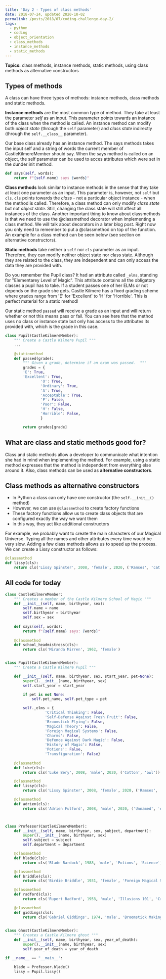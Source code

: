 ```yaml
---
title: 'Day 2 - Types of class methods'
date: 2018-07-24, updated 2020-10-02
permalink: /posts/2018/07/coding-challenge-day-2/
tags:
  - python
  - coding
  - object_orientation
  - class_methods
  - instance_methods
  - static_methods
---
```



**Topics:** class methods, instance methods, static methods, using class methods as alternative constructors

## Types of methods
A class can have three types of methods: instance methods, class methods and static methods.
   
**Instance methods** are the most common type of method. They take at least the parameter *self* as an input. This parameter points towards an instance of the class when the method is called. An instance method can modify both *object state* (through the `self` parameter) and *class state* indirectly (through the `self.__class__` parameter).

Our base class already has an instance method. The says methods takes the input self and a string of words the current member of CastleKilmereMember should say. When the says method is called on an object, the self parameter can be used to acces attributes which were set in the dunder init method.

```python
def says(self, words):
    return f"{self.name} says {words}"
```

**Class methods** look similar to instance methods in the sense that they take at least one parameter as an input. This parameter is, however, not `self` but `cls`. `cls` points towards the *class* - not a particular object instance - when the method is called. Therefore, a class method can only modify *class state* but not *object state*. Still, changing the class state will still affect all instances of the class. Another important thing to know about classmethods is that we need to use the @classmethod decorator when implementing a class method. We will talk about decorators in a later blog post. Right now you only need to remember to put a @classmethod on top of the function. An example for a class method can be seen below (see section on alternative constructors).
   
**Static methods** take neither a `self` nor `cls` parameter as an input. Therefore, they can modify neither object state nor class state. Although they are related to the class, they are independent and can only access the data they are provided with.   

Do you remember the Pupil class? It had an attribute called `_elms`, standing for "Elementarey Level of Magic". This attribute contains all the obligatory classes a pupil has to take. If a student passes one of her ELMs or not depends on the grade she gets. Castle Kilmere has a fixed grading scheme where grades range from 'E' for 'Excellent' to 'H' for 'Horrible'. This is perfect material for a static method!

Our static method `passed` will receive a grade as an input and will return whether or not this means pass or fail. You can see here that the method uses no class or instance state but only has access to the attributes its provided with, which is the grade in this case.

```python
class Pupil(CastleKilmereMember):
    """ Create a Castle Kilmere Pupil """
    ...

    @staticmethod
    def passed(grade):
        """ Given a grade, determine if an exam was passed.  """
        grades = {
		'E': True,
		'Excellent': True,
                'O': True,
                'Ordinary': True,
                'A': True,
                'Acceptable': True,
                'P': False,
                'Poor': False,
                'H': False,
                'Horrible': False,
                }

        return grades[grade]
```

## What are class and static methods good for?
Class and static methods allow a developer to communicate what intention she had in mind when implementing the method. For example, using a static method expresses that the method is independent from everything else around it. Also, class methods can be used as **alternative constructors**.   
   
## Class methods as alternative constructors   
- In Python a class can only have one constructor (the `self.__init__()` method)
- However, we can use `@classmethod` to create factory functions
- These factory functions allow us to create class objects that are configured exactly the way we want them
- In this way, they act like additional constructors
   
For example, we probably want to create the main characters of our Magical Universe. Typing all the names and other attributes every time would be very slow. Adding a few class methods allows us to speed up the process. We can create a Lissy constructor as follows:
   
```python
@classmethod
def lissy(cls):
    return cls('Lissy Spinster', 2008, 'female', 2020, ('Ramses', 'cat'))
```

## All code for today
```python
class CastleKilmereMember:
    """ Creates a member of the Castle Kilmere School of Magic """
    def __init__(self, name, birthyear, sex):
        self.name = name
        self.birthyear = birthyear
        self.sex = sex
        
    def says(self, words):
        return f"{self.name} says: {words}"
    
    @classmethod
    def school_headmistress(cls):
        return cls('Miranda Mirren', 1962, 'female')   


class Pupil(CastleKilmereMember):
    """ Create a Castle Kilmere Pupil """

    def __init__(self, name, birthyear, sex, start_year, pet=None):
        super().__init__(name, birthyear, sex)
        self.start_year = start_year

        if pet is not None:
            self.pet_name, self.pet_type = pet

        self._elms = {
                  'Critical Thinking': False,
                  'Self-Defense Against Fresh Fruit': False,
                  'Broomstick Flying': False,
                  'Magical Theory': False,
                  'Foreign Magical Systems': False,
                  'Charms': False,
                  'Defence Against Dark Magic': False,
                  'History of Magic': False,
                  'Potions': False,
                  'Transfiguration': False}
    
    @classmethod
    def luke(cls):
        return cls('Luke Bery', 2008, 'male', 2020, ('Cotton', 'owl'))

    @classmethod
    def lissy(cls):
        return cls('Lissy Spinster', 2008, 'female', 2020, ('Ramses', 'cat'))

    @classmethod
    def adrien(cls):
        return cls('Adrien Fulford', 2008, 'male', 2020, ('Unnamed', 'owl') )



class Professor(CastleKilmereMember):
    def __init__(self, name, birthyear, sex, subject, department):
        super().__init__(name, birthyear, sex)
        self.subject = subject
        self.department = department

    @classmethod
    def blade(cls):
        return cls('Blade Bardock', 1988, 'male', 'Potions', 'Science')

    @classmethod
    def briddle(cls):
        return cls('Birdie Briddle', 1931, 'female', 'Foreign Magical Systems', 'Law')

    @classmethod
    def radford(cls):
        return cls('Rupert Radford', 1958, 'male', 'Illusions 101', 'Creativity and Arts')

    @classmethod
    def giddings(cls):
        return cls('Gabriel Giddings', 1974, 'male', 'Broomstick Making', 'Engineering')

    
class Ghost(CastleKilmereMember):
    """ Creates a Castle Kilmere ghost """
    def __init__(self, name, birthyear, sex, year_of_death):
        super().__init__(name, birthyear, sex)
        self.year_of_death = year_of_death

if __name__ == "__main__":

    blade = Professor.blade()
    lissy = Pupil.lissy()
```



<!-- Today, I digged a little deeper into the ```@property``` decorator, how it is related to the ```property()``` function and how its getter and setter methods work. These two links ([link1](https://www.programiz.com/python-programming/property), [link2](https://stackoverflow.com/questions/17330160/how-does-the-property-decorator-work)) were really helpful. Of course, there is also the [official Python docs](https://docs.python.org/3.7/howto/descriptor.html) on the ```property()``` function. -->

<!-- In the Python Tricks book I already learned about the functioning of decorators. I also knew that ```@property``` is a way of creating a read-only property. However, I was curious about its relation to ```property()``` and the setter and getter methods. The most important things I learned: -->

<!-- Creating a read-only property with ```@property``` is just a different way of using the ```property()``` function. So when considering our Cleon Bery classes, using -->

<!-- ``` -->
<!-- @property -->
<!-- def name(self): -->
<!--     return self._name -->
<!-- ``` -->

<!-- Is equivalent to -->
<!-- ``` -->
<!-- def name(self): -->
<!--     return self._name -->

<!-- name = property(name) -->
<!-- ``` -->

<!-- The full signature of the ```property()``` function is ```property(fget=None, fset=None, fdel=None, doc=None) -> property attribute```. ```fget``` is a function for getting the value of the attribute, ```fset``` is a function for setting the value of the attribute and ```fdel``` is a function for deleting the attribute. All these arguments are *optional*. So we can create a property object like we did above. But we can add extra "power" to it by specifying a setter, getter and/or deleter -->
<!-- method. For example, we could use the setter method to implement certain constraints on the property value. Let's say we add an attribute about the ELM's (Elementare Level of Magic's) to our Pupil class: -->

<!-- ``` -->
<!-- class Pupil(CastleKilmereMember): -->

<!--     def __init__(self, name:str, birthyear:int, house:str, start_year:int): -->
<!--         ... -->
<!--         self._elms = {'Study of Ancient Runes': False, 'Arithmancy': False, 'Astflynnomy': False, 'Care of Magical Creatures': False, 'Charms': False, 'Defence Against Dark Magic': False, 'Divination': False, 'Herbology': False, 'History of Magic': False, 'Muggle Studies': False, 'Potions': False, 'Transfiguration': False} -->

<!--     @property -->
<!--     def elms(self): -->
<!--         return self._elms -->
<!-- ``` -->

<!-- Now, if we want to update the ELM's of a student passed, we have to make sure that she/he actually passed the exam. Otherwise, the ELM can't be awarded. Let's implement that using a setter method. -->

<!-- ``` -->
<!--     @elms.setter -->
<!--     def elms(self, subject_and_grade): -->

<!--         try: -->
<!--             subject, grade = subject_and_grade -->
<!--         except ValueError: -->
<!--             raise ValueError("Pass and interable with two items: subject and grade") -->

<!--         passed = self.passed(grade) -->

<!--         if not passed: -->
<!--             raise ValueError('The exam was not passed so no ELM was awarded!') -->

<!--         self._elms[subject] = True -->

<!--     @staticmethod -->
<!--     def passed(grade): -->
<!--         grades = {'O': True, 'P': True, 'A':True, 'P': False, 'D': False, 'T': False} -->
<!--         return grades[grade] -->
<!-- ``` -->

<!-- In the next days and weeks I want to keep working on these concepts. My current TO DO list looks as follows: -->
<!-- - Add ```__str__``` and ```_repr__``` methods -->
<!-- - Add class methods -->
<!-- - Add getter and deleter methods for properties -->
<!-- - Incorporate Python's abc module -->
<!-- - Create Exception hierarchy and own exception classes -->

<!-- Let's wrap up what I worked on today: -->
<!-- - Digged deeper into ```@property``` and ```property()``` -->
<!-- - Added ```dict.get()``` method which returns default value if key does not exist -->
<!-- - Used another static method -->
